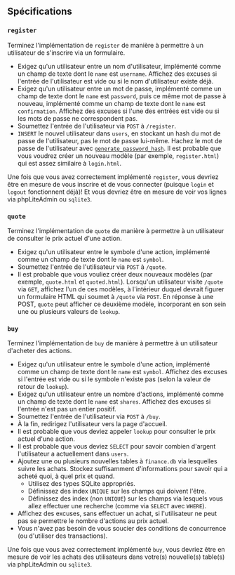 ## Spécifications

### `register`

Terminez l'implémentation de `register` de manière à permettre à un utilisateur de s'inscrire via un formulaire.

- Exigez qu'un utilisateur entre un nom d'utilisateur, implémenté comme un champ de texte dont le `name` est `username`. Affichez des excuses si l'entrée de l'utilisateur est vide ou si le nom d'utilisateur existe déjà.
- Exigez qu'un utilisateur entre un mot de passe, implémenté comme un champ de texte dont le `name` est `password`, puis ce même mot de passe à nouveau, implémenté comme un champ de texte dont le `name` est `confirmation`. Affichez des excuses si l'une des entrées est vide ou si les mots de passe ne correspondent pas.
- Soumettez l'entrée de l'utilisateur via `POST` à `/register`.
- `INSERT` le nouvel utilisateur dans `users`, en stockant un hash du mot de passe de l'utilisateur, pas le mot de passe lui-même. Hachez le mot de passe de l'utilisateur avec [`generate_password_hash`](https://werkzeug.palletsprojects.com/en/1.0.x/utils/#werkzeug.security.generate_password_hash). Il est probable que vous voudrez créer un nouveau modèle (par exemple, `register.html`) qui est assez similaire à `login.html`.

Une fois que vous avez correctement implémenté `register`, vous devriez être en mesure de vous inscrire et de vous connecter (puisque `login` et `logout` fonctionnent déjà)! Et vous devriez être en mesure de voir vos lignes via phpLiteAdmin ou `sqlite3`.

### `quote`

Terminez l'implémentation de `quote` de manière à permettre à un utilisateur de consulter le prix actuel d'une action.

- Exigez qu'un utilisateur entre le symbole d'une action, implémenté comme un champ de texte dont le `name` est `symbol`.
- Soumettez l'entrée de l'utilisateur via `POST` à `/quote`.
- Il est probable que vous vouliez créer deux nouveaux modèles (par exemple, `quote.html` et `quoted.html`). Lorsqu'un utilisateur visite `/quote` via `GET`, affichez l'un de ces modèles, à l'intérieur duquel devrait figurer un formulaire HTML qui soumet à `/quote` via `POST`. En réponse à une POST, `quote` peut afficher ce deuxième modèle, incorporant en son sein une ou plusieurs valeurs de `lookup`.

### `buy`

Terminez l'implémentation de `buy` de manière à permettre à un utilisateur d'acheter des actions.

- Exigez qu'un utilisateur entre le symbole d'une action, implémenté comme un champ de texte dont le `name` est `symbol`. Affichez des excuses si l'entrée est vide ou si le symbole n'existe pas (selon la valeur de retour de `lookup`).
- Exigez qu'un utilisateur entre un nombre d'actions, implémenté comme un champ de texte dont le `name` est `shares`. Affichez des excuses si l'entrée n'est pas un entier positif.
- Soumettez l'entrée de l'utilisateur via `POST` à `/buy`.
- À la fin, redirigez l'utilisateur vers la page d'accueil.
- Il est probable que vous deviez appeler `lookup` pour consulter le prix actuel d'une action.
- Il est probable que vous deviez `SELECT` pour savoir combien d'argent l'utilisateur a actuellement dans `users`.
- Ajoutez une ou plusieurs nouvelles tables à `finance.db` via lesquelles suivre les achats. Stockez suffisamment d'informations pour savoir qui a acheté quoi, à quel prix et quand.
  - Utilisez des types SQLite appropriés.
  - Définissez des index `UNIQUE` sur les champs qui doivent l'être.
  - Définissez des index (non `UNIQUE`) sur les champs via lesquels vous allez effectuer une recherche (comme via `SELECT` avec `WHERE`).
- Affichez des excuses, sans effectuer un achat, si l'utilisateur ne peut pas se permettre le nombre d'actions au prix actuel.
- Vous n'avez pas besoin de vous soucier des conditions de concurrence (ou d'utiliser des transactions).

Une fois que vous avez correctement implémenté `buy`, vous devriez être en mesure de voir les achats des utilisateurs dans votre(s) nouvelle(s) table(s) via phpLiteAdmin ou `sqlite3`.